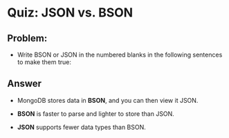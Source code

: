 # Quiz: JSON vs. BSON

## Problem:
- Write BSON or JSON in the numbered blanks in the following sentences to make them true:

## Answer

- MongoDB stores data in **BSON**, and you can then view it JSON.

- **BSON** is faster to parse and lighter to store than JSON.

- **JSON** supports fewer data types than BSON.